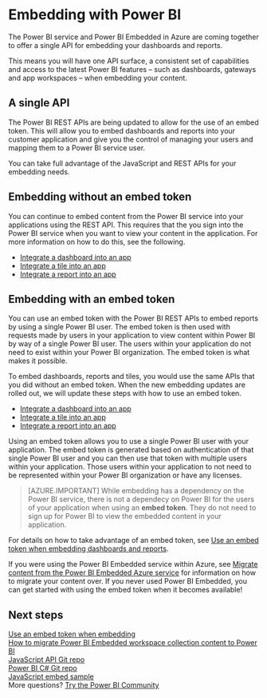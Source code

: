 <properties
   pageTitle="Embedding with Power BI"
   description="The Power BI service and Power BI Embedded in Azure are coming together to offer a single API for embedding your dashboards and reports."
   services="powerbi"
   documentationCenter=""
   authors="guyinacube"
   manager="erikre"
   backup=""
   editor=""
   tags=""
   qualityFocus="no"
   qualityDate=""/>

<tags
   ms.service="powerbi"
   ms.devlang="NA"
   ms.topic="article"
   ms.tgt_pltfrm="NA"
   ms.workload="powerbi"
   ms.date="05/02/2017"
   ms.author="asaxton"/>
# Embedding with Power BI

The Power BI service and Power BI Embedded in Azure are coming together to offer a single API for embedding your dashboards and reports.

This means you will have one API surface, a consistent set of capabilities and access to the latest Power BI features – such as dashboards, gateways and app workspaces – when embedding your content.

## A single API

The Power BI REST APIs are being updated to allow for the use of an embed token. This will allow you to embed dashboards and reports into your customer application and give you the control of managing your users and mapping them to a Power BI service user.

You can take full advantage of the JavaScript and REST APIs for your embedding needs.

## Embedding without an embed token

You can continue to embed content from the Power BI service into your applications using the REST API. This requires that the you sign into the Power BI service when you want to view your content in the application. For more information on how to do this, see the following.

- [Integrate a dashboard into an app](powerbi-developer-integrate-dashboard.md)
- [Integrate a tile into an app](powerbi-developer-integrate-tile.md)
- [Integrate a report into an app](powerbi-developer-integrate-report.md)

## Embedding with an embed token

You can use an embed token with the Power BI REST APIs to embed reports by using a single Power BI user. The embed token is then used with requests made by users in your application to view content within Power BI by way of a single Power BI user. The users within your application do not need to exist within your Power BI organization. The embed token is what makes it possible.

To embed dashboards, reports and tiles, you would use the same APIs that you did without an embed token. When the new embedding updates are rolled out, we will update these steps with how to use an embed token.

- [Integrate a dashboard into an app](powerbi-developer-integrate-dashboard.md)
- [Integrate a tile into an app](powerbi-developer-integrate-tile.md)
- [Integrate a report into an app](powerbi-developer-integrate-report.md)

Using an embed token allows you to use a single Power BI user with your application. The embed token is generated based on authentication of that single Power BI user and you can then use that token with multiple users within your application. Those users within your application to not need to be represented within your Power BI organization or have any licenses.

> [AZURE.IMPORTANT] While embedding has a dependency on the Power BI service, there is not a dependecy on Power BI for the users of your application when using an **embed token**. They do not need to sign up for Power BI to view the embedded content in your application.

For details on how to take advantage of an embed token, see [Use an embed token when embedding dashboards and reports](powerbi-developer-using-embed-token.md).

If you were using the Power BI Embedded service within Azure, see [Migrate content from the Power BI Embedded Azure service](powerbi-developer-migrate-from-powerbi-embedded.md) for information on how to migrate your content over. If you never used Power BI Embedded, you can get started with using the embed token when it becomes available!

## Next steps

[Use an embed token when embedding](powerbi-developer-using-embed-token.md)  
[How to migrate Power BI Embedded workspace collection content to Power BI](powerbi-developer-migrate-from-powerbi-embedded.md)  
[JavaScript API Git repo](https://github.com/Microsoft/PowerBI-JavaScript)  
[Power BI C# Git repo](https://github.com/Microsoft/PowerBI-CSharp)  
[JavaScript embed sample](https://microsoft.github.io/PowerBI-JavaScript/demo/)  
More questions? [Try the Power BI Community](http://community.powerbi.com/)

